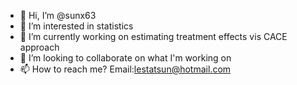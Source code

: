 - 👋 Hi, I’m @sunx63
- 👀 I’m interested in statistics
- 🌱 I’m currently working on estimating treatment effects vis CACE approach
- 💞️ I’m looking to collaborate on what I'm working on
- 📫 How to reach me? Email:lestatsun@hotmail.com

<!---
sunx63/sunx63 is a ✨ special ✨ repository because its `README.md` (this file) appears on your GitHub profile.
You can click the Preview link to take a look at your changes.
--->
